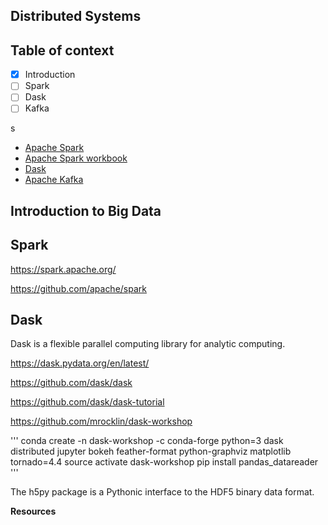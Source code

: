 
## Distributed Systems

## Table of context


- [x] Introduction
- [ ] Spark
- [ ] Dask
- [ ] Kafka

s

- [Apache Spark](#spark)
- [Apache Spark workbook](ApacheSpark)
- [Dask](#dask)
- [Apache Kafka](#kafka)

## Introduction to Big Data


## Spark

https://spark.apache.org/

https://github.com/apache/spark


## Dask

Dask is a flexible parallel computing library for analytic computing.

https://dask.pydata.org/en/latest/

https://github.com/dask/dask

https://github.com/dask/dask-tutorial

https://github.com/mrocklin/dask-workshop

'''
conda create -n dask-workshop -c conda-forge python=3 dask distributed jupyter bokeh feather-format python-graphviz matplotlib tornado=4.4
source activate dask-workshop
pip install pandas_datareader
'''

The h5py package is a Pythonic interface to the HDF5 binary data format.









**Resources**
